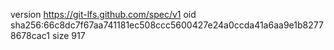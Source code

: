 version https://git-lfs.github.com/spec/v1
oid sha256:66c8dc7f67aa741181ec508ccc5600427e24a0ccda41a6aa9e1b82778678cac1
size 917
